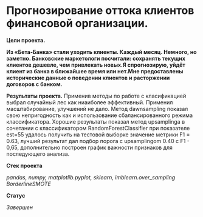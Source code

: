 # Прогнозирование оттока клиентов финансовой организации.

**Цели проекта.**

**Из «Бета-Банка» стали уходить клиенты. Каждый месяц. Немного, но заметно. Банковские маркетологи посчитали: сохранять текущих клиентов дешевле, чем привлекать новых.Я спрогнозирую, уйдёт клиент из банка в ближайшее время или нет.Мне предоставлены исторические данные о поведении клиентов и расторжении договоров с банком.**

**Результаты проекта.**
Применив методы по работе с класификацией выбрал случайный лес как ниаиболее эффективный. Применил масштабирование, улучшений не дало. Метод dawnsampling показал свою непригодность как и использование сбалансированного режима классификатора. Хорошие результаты показал метод upsamplinga в сочетании с классификатором RandomForestClassifier при показателе est=55 удалось получить на тестовой выборке значение метрики F1 = 0.63, лучший результат дал подбор порога с upsamplingom 0.40 c F1 - 0,65, дополнительно построен график важности признаков для последующего анализа.

**Стек проекта**

_pandas, numpy, matplotlib.pyplot, sklearn, imblearn.over_sampling BorderlineSMOTE_

**Статус**

_Завершен_
